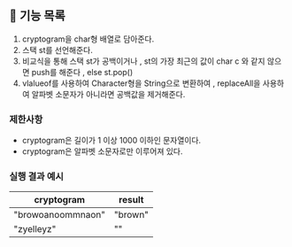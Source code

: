 ## 🚀 기능 목록
1. cryptogram을 char형 배열로 담아준다.
2. 스택 st를 선언해준다.
3. 비교식을 통해 스택 st가 공백이거나 , st의 가장 최근의 값이 char c 와 같지 않으면 push를 해준다 ,  else st.pop()
4. vlalueof를 사용하여 Character형을 String으로 변환하여 , replaceAll을 사용하여 알파벳 소문자가 아니라면 공백값을 제거해준다.

### 제한사항

- cryptogram은 길이가 1 이상 1000 이하인 문자열이다.
- cryptogram은 알파벳 소문자로만 이루어져 있다.

### 실행 결과 예시

| cryptogram | result |
| --- | --- |
| "browoanoommnaon" | "brown" |
| "zyelleyz" | "" |
